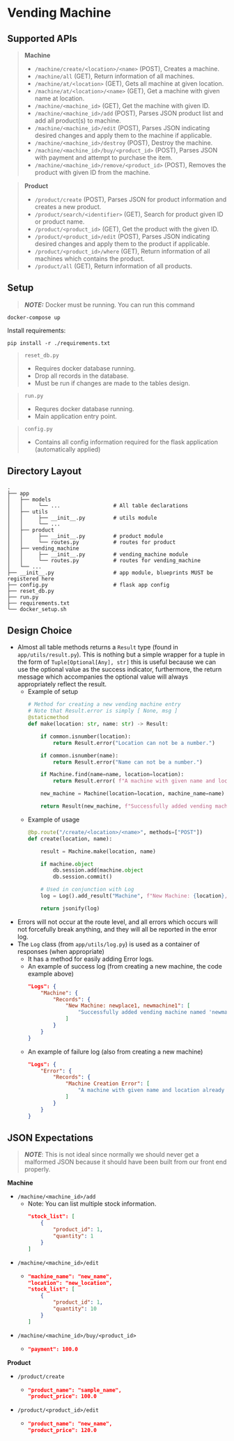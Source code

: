 # Vending Machine

## Supported APIs

> **Machine**
> - `/machine/create/<location>/<name>`           (POST), Creates a machine.
> - `/machine/all`                                (GET), Return information of all machines.
> - `/machine/at/<location>`                      (GET), Gets all machine at given location.
> - `/machine/at/<location>/<name>`               (GET), Get a machine with given name at location.
> - `/machine/<machine_id>`                       (GET), Get the machine with given ID.
> - `/machine/<machine_id>/add`                   (POST), Parses JSON product list and add all product(s) to machine.
> - `/machine/<machine_id>/edit`                  (POST), Parses JSON indicating desired changes and apply them to the machine if applicable.
> - `/machine/<machine_id>/destroy`               (POST), Destroy the machine.
> - `/machine/<machine_id>/buy/<product_id>`      (POST), Parses JSON with payment and attempt to purchase the item.
> - `/machine/<machine_id>/remove/<product_id>`   (POST), Removes the product with given ID from the machine.

> **Product**
> - `/product/create` (POST), Parses JSON for product information and creates a new product.
> - `/product/search/<identifier>` (GET), Search for product given ID or product name.
> - `/product/<product_id>` (GET), Get the product with the given ID.
> - `/product/<product_id>/edit` (POST), Parses JSON indicating desired changes and apply them to the product if applicable.
> - `/product/<product_id>/where` (GET), Return information of all machines which contains the product.
> - `/product/all` (GET), Return information of all products.

## Setup

> **_NOTE:_**  Docker must be running. You can run this command
```
docker-compose up
```

Install requirements:
```
pip install -r ./requirements.txt
```

> `reset_db.py`
> - Requires docker database running.
> - Drop all records in the database.
> - Must be run if changes are made to the tables design.

> `run.py`
> - Requres docker database running.
> - Main application entry point.

> `config.py`
> - Contains all config information required for the flask application (automatically applied)

## Directory Layout

```
.
├── app
│   ├── models
│   │     └── ...                 # All table declarations
│   ├── utils
│   │     ├── __init__.py         # utils module
│   │     └── ...
│   ├── product
│   │     ├── __init__.py         # product module
│   │     └── routes.py           # routes for product
│   ├── vending_machine
│   │     ├── __init__.py         # vending_machine module
│   │     └── routes.py           # routes for vending_machine
│   └── ...
├── __init__.py                   # app module, blueprints MUST be registered here
├── config.py                     # flask app config
├── reset_db.py
├── run.py
├── requirements.txt
└── docker_setup.sh
```

## Design Choice

- Almost all table methods returns a `Result` type (found in `app/utils/result.py`). This is nothing but a simple wrapper for a tuple in the form of `Tuple[Optional[Any], str]` this is useful because we can use the optional value as the success indicator, furthermore, the return message which accompanies the optional value will always appropriately reflect the result.
  - Example of setup
    ```python
    # Method for creating a new vending machine entry
    # Note that Result.error is simply [ None, msg ]
    @staticmethod
    def make(location: str, name: str) -> Result:

        if common.isnumber(location):
            return Result.error("Location can not be a number.")

        if common.isnumber(name):
            return Result.error("Name can not be a number.")

        if Machine.find(name=name, location=location):
            return Result.error( f"A machine with given name and location already exists. (Location: { location }, Name: { name })")

        new_machine = Machine(location=location, machine_name=name)

        return Result(new_machine, f"Successfully added vending machine named '{name}' at '{ location }'!")
    ```
  - Example of usage
    ```python
    @bp.route("/create/<location>/<name>", methods=["POST"])
    def create(location, name):

        result = Machine.make(location, name)

        if machine.object
            db.session.add(machine.object
            db.session.commit()

        # Used in conjunction with Log
        log = Log().add_result("Machine", f"New Machine: {location}, {name}", result, Machine.ERROR_CREATE_FAIL)

        return jsonify(log)
    ```
- Errors will not occur at the route level, and all errors which occurs will not forcefully break anything, and they will all be reported in the error log.
- The `Log` class (from `app/utils/log.py`) is used as a container of responses (when appropriate)
   - It has a method for easily adding Error logs.
   - An example of success log (from creating a new machine, the code example above)
     ```json
     "Logs": {
         "Machine": {
             "Records": {
                 "New Machine: newplace1, newmachine1": [
                     "Successfully added vending machine named 'newmachine1' at 'newplace1'!"
                 ]
             }
         }
     }
     ```
    - An example of failure log (also from creating a new machine)
      ```json
      "Logs": {
          "Error": {
              "Records": {
                  "Machine Creation Error": [
                      "A machine with given name and location already exists. (Location: newplace1, Name: newmachine1)"
                  ]
              }
          }
      }
      ```

## JSON Expectations

> _**NOTE**_: This is not ideal since normally we should never get a malformed JSON because it should have been built from our front end properly.

**Machine**
- `/machine/<machine_id>/add`
    - Note: You can list multiple stock information.
      ```JSON
      "stock_list": [
          {
              "product_id": 1,
              "quantity": 1
          }
      ]
      ```
- `/machine/<machine_id>/edit`
    - ```JSON
      "machine_name": "new_name",
      "location": "new_location",
      "stock_list": [
          {
              "product_id": 1,
              "quantity": 10
          }
      ]
      ```
- `/machine/<machine_id>/buy/<product_id>`
    - ```JSON
      "payment": 100.0
      ```

**Product**
- `/product/create`
    - ```JSON
      "product_name": "sample_name",
      "product_price": 100.0
      ```
- `/product/<product_id>/edit`
    - ```JSON
      "product_name": "new_name",
      "product_price": 120.0
      ```
